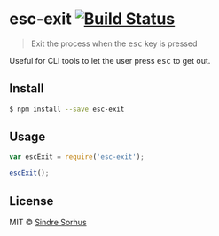 # esc-exit [![Build Status](https://travis-ci.org/sindresorhus/esc-exit.svg?branch=master)](https://travis-ci.org/sindresorhus/esc-exit)

> Exit the process when the <kbd>esc</kbd> key is pressed

Useful for CLI tools to let the user press <kbd>esc</kbd> to get out.


## Install

```bash
$ npm install --save esc-exit
```


## Usage

```js
var escExit = require('esc-exit');

escExit();
```


## License

MIT © [Sindre Sorhus](http://sindresorhus.com)
